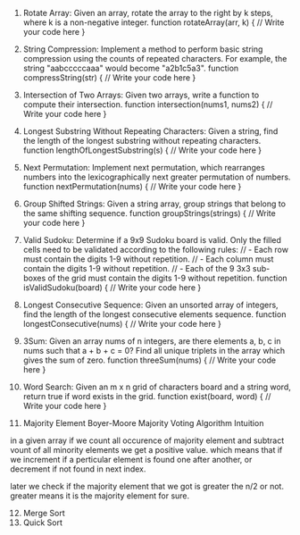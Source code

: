 
1. Rotate Array:
Given an array, rotate the array to the right by k steps, where k is a non-negative integer.
function rotateArray(arr, k) {
    // Write your code here
}

2. String Compression:
Implement a method to perform basic string compression using the counts of repeated characters. For example, the string "aabcccccaaa" would become "a2b1c5a3".
function compressString(str) {
    // Write your code here
}

3. Intersection of Two Arrays:
Given two arrays, write a function to compute their intersection.
function intersection(nums1, nums2) {
    // Write your code here
}

4. Longest Substring Without Repeating Characters:
Given a string, find the length of the longest substring without repeating characters.
function lengthOfLongestSubstring(s) {
    // Write your code here
}

5. Next Permutation:
Implement next permutation, which rearranges numbers into the lexicographically next greater permutation of numbers.
function nextPermutation(nums) {
    // Write your code here
}

6. Group Shifted Strings:
Given a string array, group strings that belong to the same shifting sequence.
function groupStrings(strings) {
    // Write your code here
}

7. Valid Sudoku:
Determine if a 9x9 Sudoku board is valid. Only the filled cells need to be validated according to the following rules:
// - Each row must contain the digits 1-9 without repetition.
// - Each column must contain the digits 1-9 without repetition.
// - Each of the 9 3x3 sub-boxes of the grid must contain the digits 1-9 without repetition.
function isValidSudoku(board) {
    // Write your code here
}

8. Longest Consecutive Sequence:
Given an unsorted array of integers, find the length of the longest consecutive elements sequence.
function longestConsecutive(nums) {
    // Write your code here
}

9. 3Sum:
Given an array nums of n integers, are there elements a, b, c in nums such that a + b + c = 0? Find all unique triplets in the array which gives the sum of zero.
function threeSum(nums) {
    // Write your code here
}

10.   Word Search:
Given an m x n grid of characters board and a string word, return true if word exists in the grid.
function exist(board, word) {
    // Write your code here
}

11.  Majority Element
Boyer-Moore Majority Voting Algorithm Intuition

in a given array if we count all occurence of majority element and subtract vount of all minority elements we get a positive value.
which means that if we increment if a perticular element is found one after another, or decrement if not found in next index.

later we check if the majority element that we got   is greater the n/2 or not. greater means it is the majority element for sure.

12. Merge Sort
13. Quick Sort